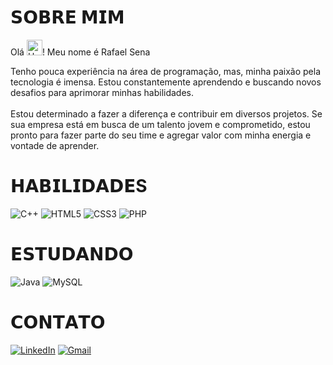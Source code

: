 # 𝗦𝗢𝗕𝗥𝗘 𝗠𝗜𝗠
Olá <img src="https://raw.githubusercontent.com/Tarikul-Islam-Anik/Animated-Fluent-Emojis/master/Emojis/Hand%20gestures/Hand%20with%20Fingers%20Splayed%20Light%20Skin%20Tone.png" alt="Hand with Fingers Splayed Light Skin Tone" width="25" height="25" />! Meu nome é Rafael Sena <br/>

Tenho pouca experiência na área de programação, mas, minha paixão pela tecnologia é imensa. Estou constantemente aprendendo e buscando novos desafios para aprimorar minhas habilidades. <br/>
<br/> Estou determinado a fazer a diferença e contribuir em diversos projetos. Se sua empresa está em busca de um talento jovem e comprometido, estou pronto para fazer parte do seu time e agregar valor com minha energia e vontade de aprender.

# 𝗛𝗔𝗕𝗜𝗟𝗜𝗗𝗔𝗗𝗘S
![C++](https://img.shields.io/badge/C%2B%2B-00599C?style=for-the-badge&logo=c%2B%2B&logoColor=white)
![HTML5](https://img.shields.io/badge/HTML5-E34F26?style=for-the-badge&logo=html5&logoColor=white)
![CSS3](https://img.shields.io/badge/CSS3-1572B6?style=for-the-badge&logo=css3&logoColor=white)
![PHP](https://img.shields.io/badge/PHP-777BB4?style=for-the-badge&logo=php&logoColor=white)

# 𝗘𝗦𝗧𝗨𝗗𝗔𝗡𝗗𝗢
![Java](https://img.shields.io/badge/java-%23ED8B00.svg?style=for-the-badge&logo=openjdk&logoColor=white)
![MySQL](https://img.shields.io/badge/MySQL-00000F?style=for-the-badge&logo=mysql&logoColor=white)

# 𝗖𝗢𝗡𝗧𝗔𝗧𝗢
[![LinkedIn](https://img.shields.io/badge/LinkedIn-0077B5?style=for-the-badge&logo=linkedin&logoColor=white)](https://www.linkedin.com/in/rafaznj/)
[![Gmail](https://img.shields.io/badge/Gmail-333333?style=for-the-badge&logo=gmail&logoColor=red)](mailto:rafaelsenabarreto@gmail.com)
